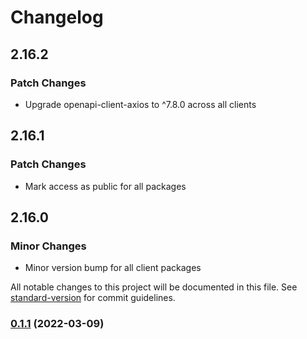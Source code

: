 # Changelog

## 2.16.2

### Patch Changes

- Upgrade openapi-client-axios to ^7.8.0 across all clients

## 2.16.1

### Patch Changes

- Mark access as public for all packages

## 2.16.0

### Minor Changes

- Minor version bump for all client packages

All notable changes to this project will be documented in this file. See [standard-version](https://github.com/conventional-changelog/standard-version) for commit guidelines.

### [0.1.1](https://github.com/epilot-dev/sdk-js/compare/v1.0.0...v0.1.1) (2022-03-09)
